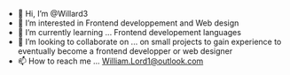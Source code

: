 - 👋 Hi, I’m @Willard3
- 👀 I’m interested in Frontend developpement and Web design 
- 🌱 I’m currently learning ... Frontend developement languages
- 💞️ I’m looking to collaborate on ... on small projects to gain experience to eventually become a frontend developper or web designer
- 📫 How to reach me ... William.Lord1@outlook.com

<!---
Willard3/Willard3 is a ✨ special ✨ repository because its `README.md` (this file) appears on your GitHub profile.
You can click the Preview link to take a look at your changes.
--->
